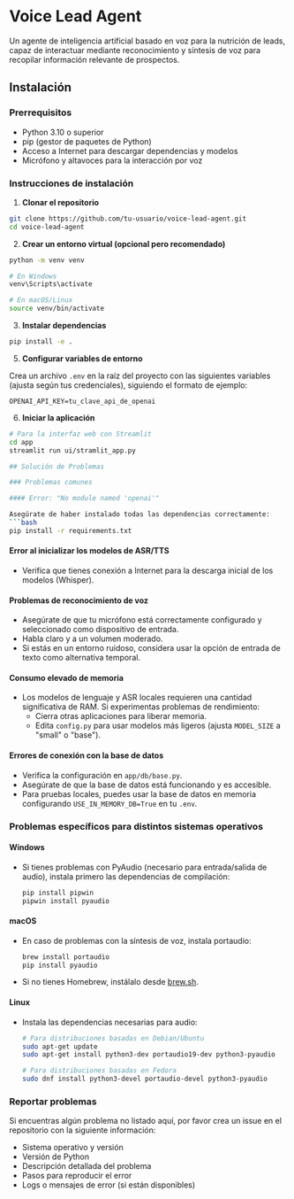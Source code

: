 # Voice Lead Agent

Un agente de inteligencia artificial basado en voz para la nutrición de leads, capaz de interactuar mediante reconocimiento y síntesis de voz para recopilar información relevante de prospectos.

## Instalación

### Prerrequisitos

- Python 3.10 o superior
- pip (gestor de paquetes de Python)
- Acceso a Internet para descargar dependencias y modelos
- Micrófono y altavoces para la interacción por voz

### Instrucciones de instalación

1. **Clonar el repositorio**

```bash
git clone https://github.com/tu-usuario/voice-lead-agent.git
cd voice-lead-agent
```

2. **Crear un entorno virtual (opcional pero recomendado)**

```bash
python -m venv venv

# En Windows
venv\Scripts\activate

# En macOS/Linux
source venv/bin/activate
```

3. **Instalar dependencias**

```bash
pip install -e .
```

5. **Configurar variables de entorno**

Crea un archivo `.env` en la raíz del proyecto con las siguientes variables (ajusta según tus credenciales), siguiendo el formato de ejemplo:

```
OPENAI_API_KEY=tu_clave_api_de_openai
```

6. **Iniciar la aplicación**

```bash
# Para la interfaz web con Streamlit
cd app
streamlit run ui/stramlit_app.py

## Solución de Problemas

### Problemas comunes

#### Error: "No module named 'openai'"

Asegúrate de haber instalado todas las dependencias correctamente:
```bash
pip install -r requirements.txt
```

#### Error al inicializar los modelos de ASR/TTS

- Verifica que tienes conexión a Internet para la descarga inicial de los modelos (Whisper).


#### Problemas de reconocimiento de voz

- Asegúrate de que tu micrófono está correctamente configurado y seleccionado como dispositivo de entrada.
- Habla claro y a un volumen moderado.
- Si estás en un entorno ruidoso, considera usar la opción de entrada de texto como alternativa temporal.

#### Consumo elevado de memoria

- Los modelos de lenguaje y ASR locales requieren una cantidad significativa de RAM. Si experimentas problemas de rendimiento:
  - Cierra otras aplicaciones para liberar memoria.
  - Edita `config.py` para usar modelos más ligeros (ajusta `MODEL_SIZE` a "small" o "base").


#### Errores de conexión con la base de datos

- Verifica la configuración en `app/db/base.py`.
- Asegúrate de que la base de datos está funcionando y es accesible.
- Para pruebas locales, puedes usar la base de datos en memoria configurando `USE_IN_MEMORY_DB=True` en tu `.env`.

### Problemas específicos para distintos sistemas operativos

#### Windows
- Si tienes problemas con PyAudio (necesario para entrada/salida de audio), instala primero las dependencias de compilación:
  ```bash
  pip install pipwin
  pipwin install pyaudio
  ```

#### macOS
- En caso de problemas con la síntesis de voz, instala portaudio:
  ```bash
  brew install portaudio
  pip install pyaudio
  ```
- Si no tienes Homebrew, instálalo desde [brew.sh](https://brew.sh/).

#### Linux
- Instala las dependencias necesarias para audio:
  ```bash
  # Para distribuciones basadas en Debian/Ubuntu
  sudo apt-get update
  sudo apt-get install python3-dev portaudio19-dev python3-pyaudio
  
  # Para distribuciones basadas en Fedora
  sudo dnf install python3-devel portaudio-devel python3-pyaudio
  ```

### Reportar problemas

Si encuentras algún problema no listado aquí, por favor crea un issue en el repositorio con la siguiente información:
- Sistema operativo y versión
- Versión de Python
- Descripción detallada del problema
- Pasos para reproducir el error
- Logs o mensajes de error (si están disponibles)